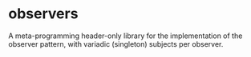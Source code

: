 # observers
A meta-programming header-only library for the implementation of the observer pattern, with variadic (singleton) subjects per observer.